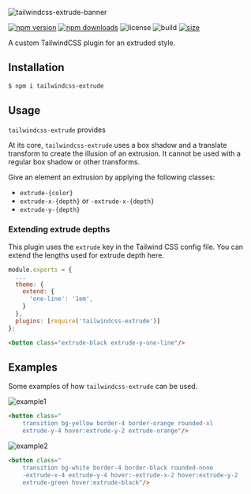 ![tailwindcss-extrude-banner](https://user-images.githubusercontent.com/42545742/117004851-231fb400-ad19-11eb-9f52-41cbd970dd2c.png)

[![npm version](http://img.shields.io/npm/v/tailwindcss-extrude.svg)](https://www.npmjs.com/package/tailwindcss-extrude)
[![npm downloads](https://img.shields.io/npm/dm/tailwindcss-extrude.svg)](https://www.npmjs.com/package/tailwindcss-extrude)
![license](https://img.shields.io/npm/l/tailwindcss-extrude)
![build](https://img.shields.io/github/workflow/status/bryanmylee/tailwindcss-extrude/publish)
[![size](https://img.shields.io/bundlephobia/min/tailwindcss-extrude)](https://bundlephobia.com/result?p=tailwindcss-extrude)

A custom TailwindCSS plugin for an extruded style.

## Installation

```bash
$ npm i tailwindcss-extrude
```

## Usage

`tailwindcss-extrude` provides 

At its core, `tailwindcss-extrude` uses a box shadow and a translate transform to create the illusion of an extrusion. It cannot be used with a regular box shadow or other transforms.

Give an element an extrusion by applying the following classes:

* `extrude-{color}`
* `extrude-x-{depth}` or `-extrude-x-{depth}`
* `extrude-y-{depth}`

### Extending extrude depths

This plugin uses the `extrude` key in the Tailwind CSS config file. You can extend the lengths used for extrude depth here.

```js
module.exports = {
  ...
  theme: {
    extend: {
      'one-line': '1em',
    }
  },
  plugins: [require('tailwindcss-extrude')]
};
```

```html
<button class="extrude-black extrude-y-one-line"/>
```

## Examples

Some examples of how `tailwindcss-extrude` can be used.

![example1](https://user-images.githubusercontent.com/42545742/117005089-6bd76d00-ad19-11eb-8e7e-8c935a0c3b1c.gif)

```html
<button class="
    transition bg-yellow border-4 border-orange rounded-xl
    extrude-y-4 hover:extrude-y-2 extrude-orange"/>
```

![example2](https://user-images.githubusercontent.com/42545742/117004849-22871d80-ad19-11eb-9408-a2c44109752c.gif)

```html
<button class="
    transition bg-white border-4 border-black rounded-none
    -extrude-x-4 extrude-y-4 hover:-extrude-x-2 hover:extrude-y-2
    extrude-green hover:extrude-black"/>
